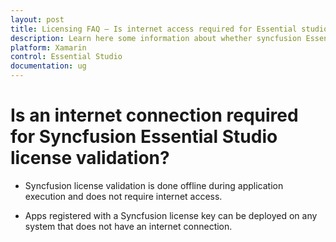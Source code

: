 ```yaml
---
layout: post
title: Licensing FAQ – Is internet access required for Essential studio license validation | Syncfusion
description: Learn here some information about whether syncfusion Essential Studio license validation needs internet conncetion.
platform: Xamarin
control: Essential Studio
documentation: ug
---
```


# Is an internet connection required for Syncfusion Essential Studio license validation?

* Syncfusion license validation is done offline during application execution and does not require internet access. 

* Apps registered with a Syncfusion license key can be deployed on any system that does not have an internet connection.